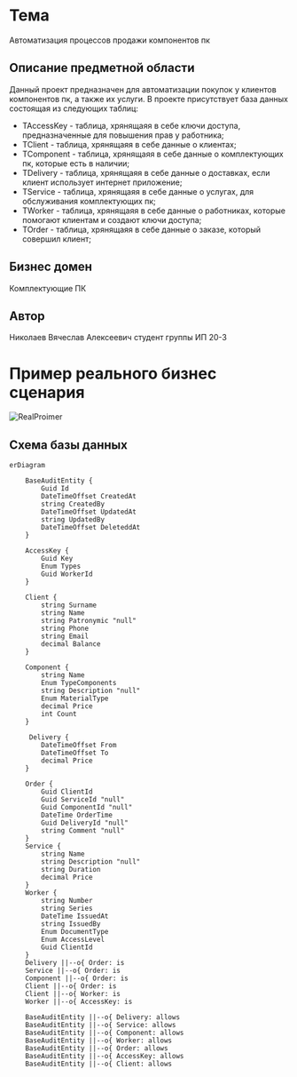 # Тема
Автоматизация процессов продажи компонентов пк

Описание предметной области
---
Данный проект предназначен для автоматизации покупок у клиентов компонентов пк, а также их услуги. 
В проекте присутствует база данных состоящая из следующих таблиц:
 - TAccessKey - таблица, хрянящаяя в себе ключи доступа, предназначенные для повышения прав у работника;
 - TClient - таблица, хрянящаяя в себе данные о клиентах;
 - TComponent - таблица, хрянящаяя в себе данные о комплектующих пк, которые есть в наличии;
 - TDelivery - таблица, хрянящаяя в себе данные о доставках, если клиент использует интернет приложение;
 - TService - таблица, хрянящаяя в себе данные о услугах, для обслуживания комплектующих пк;
 - TWorker - таблица, хрянящаяя в себе данные о работниках, которые помогают клиентам и создают ключи доступа;
 - TOrder - таблица, хрянящаяя в себе данные о заказе, который совершил клиент;

Бизнес домен
---
Комплектующие ПК

Автор
---
Николаев Вячеслав Алексеевич студент группы ИП 20-3

# Пример реального бизнес сценария

![RealProimer](https://github.com/SlavaNik16/Accessories_PC_Nik/assets/70444635/7eed2153-d7ab-43fa-9518-903fb782f0ef)

## Схема базы данных
```mermaid
erDiagram

    BaseAuditEntity {
        Guid Id
        DateTimeOffset CreatedAt
        string CreatedBy
        DateTimeOffset UpdatedAt
        string UpdatedBy
        DateTimeOffset DeleteddAt
    }

    AccessKey {
        Guid Key
        Enum Types
        Guid WorkerId
    }

    Client {
        string Surname
        string Name
        string Patronymic "null"
        string Phone
        string Email
        decimal Balance
    }

    Component {
        string Name
        Enum TypeComponents
        string Description "null"
        Enum MaterialType
        decimal Price
        int Count
    }

     Delivery {
        DateTimeOffset From
        DateTimeOffset To
        decimal Price
    }

    Order {
        Guid ClientId
        Guid ServiceId "null"
        Guid ComponentId "null"
        DateTime OrderTime
        Guid DeliveryId "null"
        string Comment "null"
    }
    Service {
        string Name
        string Description "null"
        string Duration
        decimal Price
    }
    Worker {
        string Number
        string Series
        DateTime IssuedAt
        string IssuedBy
        Enum DocumentType
        Enum AccessLevel
        Guid ClientId
    }
    Delivery ||--o{ Order: is
    Service ||--o{ Order: is
    Component ||--o{ Order: is
    Client ||--o{ Order: is
    Client ||--o{ Worker: is
    Worker ||--o{ AccessKey: is

    BaseAuditEntity ||--o{ Delivery: allows
    BaseAuditEntity ||--o{ Service: allows
    BaseAuditEntity ||--o{ Component: allows
    BaseAuditEntity ||--o{ Worker: allows
    BaseAuditEntity ||--o{ Order: allows
    BaseAuditEntity ||--o{ AccessKey: allows
    BaseAuditEntity ||--o{ Client: allows
 ```


